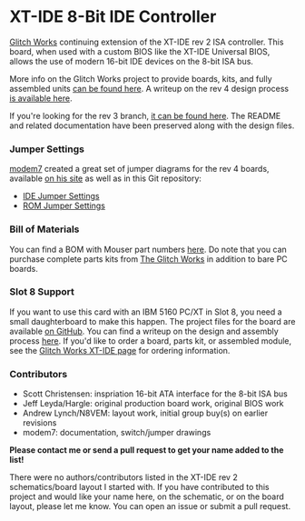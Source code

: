 # XT-IDE 8-Bit IDE Controller

[Glitch Works](http://www.glitchwrks.com/) continuing extension of the XT-IDE rev 2 ISA controller. This board, when used with a custom BIOS like the XT-IDE Universal BIOS, allows the use of modern 16-bit IDE devices on the 8-bit ISA bus.

More info on the Glitch Works project to provide boards, kits, and fully assembled units [can be found here](http://www.glitchwrks.com/xt-ide). A writeup on the rev 4 design process [is available here](http://www.glitchwrks.com/2017/11/23/xt-ide-rev4). 

If you're looking for the rev 3 branch, [it can be found here](https://github.com/glitchwrks/xt_ide/tree/rev_3). The README and related documentation have been preserved along with the design files.

### Jumper Settings

[modem7](http://minuszerodegrees.net/) created a great set of jumper diagrams for the rev 4 boards, available [on his site](http://www.minuszerodegrees.net/xtide/rev_4/XT-IDE%20Rev%204%20-%20general.htm) as well as in this Git repository:

* [IDE Jumper Settings](https://github.com/glitchwrks/xt_ide/blob/master/XT-IDE%20Rev%203%20-%20jumper%20configuration%20-%20IDE%20functionality.jpg)
* [ROM Jumper Settings](https://github.com/glitchwrks/xt_ide/blob/master/XT-IDE%20Rev%203%20-%20jumper%20configuration%20-%20optional%20boot%20rom.jpg)

### Bill of Materials

You can find a BOM with Mouser part numbers [here](https://github.com/glitchwrks/xt_ide/blob/master/bill_of_materials.md). Do note that you can purchase complete parts kits from [The Glitch Works](http://www.glitchwrks.com/xt-ide) in addition to bare PC boards.


### Slot 8 Support

If you want to use this card with an IBM 5160 PC/XT in Slot 8, you need a small daughterboard to make this happen. The project files for the board are available [on GitHub](https://github.com/glitchwrks/xt_ide_slot_8_support). You can find a writeup on the design and assembly process [here](http://www.glitchwrks.com/2017/02/03/slot-8-support). If you'd like to order a board, parts kit, or assembled module, see the [Glitch Works XT-IDE page](http://www.glitchwrks.com/xt-ide) for ordering information.

### Contributors

* Scott Christensen: inspriation 16-bit ATA interface for the 8-bit ISA bus
* Jeff Leyda/Hargle: original production board work, original BIOS work
* Andrew Lynch/N8VEM: layout work, initial group buy(s) on earlier revisions
* modem7: documentation, switch/jumper drawings

**Please contact me or send a pull request to get your name added to the list!**

There were no authors/contributors listed in the XT-IDE rev 2 schematics/board layout I started with. If you have contributed to this project and would like your name here, on the schematic, or on the board layout, please let me know. You can open an issue or submit a pull request.

